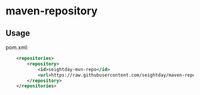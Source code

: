 # maven-repository

## Usage
pom.xml:
```xml
    <repositories>
        <repository>
            <id>seightday-mvn-repo</id>
            <url>https://raw.githubusercontent.com/seightday/maven-repository/master/repository</url>
        </repository>
    </repositories>
```